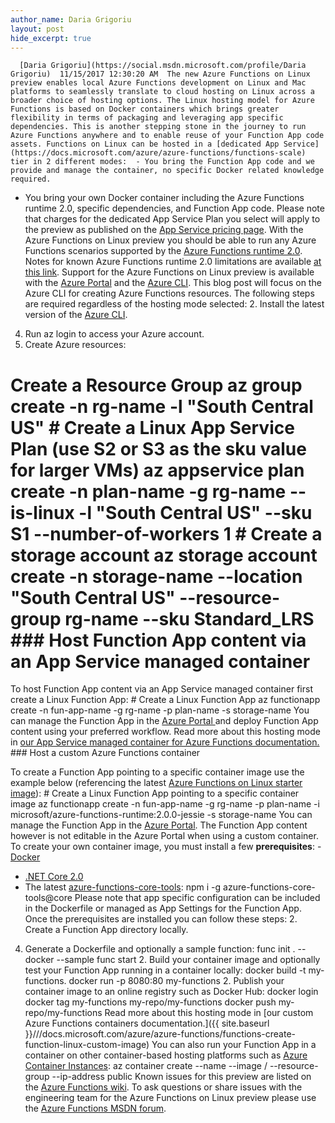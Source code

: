 ```yaml
---
author_name: Daria Grigoriu
layout: post
hide_excerpt: true
---
```

      [Daria Grigoriu](https://social.msdn.microsoft.com/profile/Daria Grigoriu)  11/15/2017 12:30:20 AM  The new Azure Functions on Linux preview enables local Azure Functions development on Linux and Mac platforms to seamlessly translate to cloud hosting on Linux across a broader choice of hosting options. The Linux hosting model for Azure Functions is based on Docker containers which brings greater flexibility in terms of packaging and leveraging app specific dependencies. This is another stepping stone in the journey to run Azure Functions anywhere and to enable reuse of your Function App code assets. Functions on Linux can be hosted in a [dedicated App Service](https://docs.microsoft.com/azure/azure-functions/functions-scale) tier in 2 different modes:  - You bring the Function App code and we provide and manage the container, no specific Docker related knowledge required.
 - You bring your own Docker container including the Azure Functions runtime 2.0, specific dependencies, and Function App code.
  Please note that charges for the dedicated App Service Plan you select will apply to the preview as published on the [App Service pricing page](https://azure.microsoft.com/en-us/pricing/details/app-service). With the Azure Functions on Linux preview you should be able to run any Azure Functions scenarios supported by the [Azure Functions runtime 2.0](https://blogs.msdn.microsoft.com/appserviceteam/2017/09/25/develop-azure-functions-on-any-platform/). Notes for known Azure Functions runtime 2.0 limitations are available [at this link](https://github.com/Azure/azure-webjobs-sdk-script/wiki/Azure-Functions-runtime-2.0-known-issues). Support for the Azure Functions on Linux preview is available with the [Azure Portal](https://portal.azure.com/) and the [Azure CLI](https://docs.microsoft.com/en-us/cli/azure/install-azure-cli?view=azure-cli-latest). This blog post will focus on the Azure CLI for creating Azure Functions resources. The following steps are required regardless of the hosting mode selected:  2. Install the latest version of the [Azure CLI](https://docs.microsoft.com/en-us/cli/azure/install-azure-cli?view=azure-cli-latest).
 4. Run az login to access your Azure account.
 6. Create Azure resources:
  # Create a Resource Group az group create -n rg-name -l "South Central US" # Create a Linux App Service Plan (use S2 or S3 as the sku value for larger VMs) az appservice plan create -n plan-name -g rg-name --is-linux -l "South Central US" --sku S1 --number-of-workers 1 # Create a storage account az storage account create -n storage-name --location "South Central US" --resource-group rg-name --sku Standard\_LRS ### Host Function App content via an App Service managed container

 To host Function App content via an App Service managed container first create a Linux Function App: # Create a Linux Function App az functionapp create -n fun-app-name -g rg-name -p plan-name -s storage-name You can manage the Function App in the [Azure Portal ](https://portal.azure.com/)and deploy Function App content using your preferred workflow. Read more about this hosting mode in [our App Service managed container for Azure Functions documentation.](https://docs.microsoft.com/azure/azure-functions/functions-create-first-azure-function-azure-cli-linux) ### Host a custom Azure Functions container

 To create a Function App pointing to a specific container image use the example below (referencing the latest [Azure Functions on Linux starter image](https://hub.docker.com/r/microsoft/azure-functions-runtime)): # Create a Linux Function App pointing to a specific container image az functionapp create -n fun-app-name -g rg-name -p plan-name -i microsoft/azure-functions-runtime:2.0.0-jessie -s storage-name You can manage the Function App in the [Azure Portal](https://portal.azure.com/). The Function App content however is not editable in the Azure Portal when using a custom container. To create your own container image, you must install a few **prerequisites**:  - [Docker](https://www.docker.com/)
 - [.NET Core 2.0](https://www.microsoft.com/net/download/)
 - The latest [azure-functions-core-tools](https://github.com/Azure/azure-functions-cli): npm i -g azure-functions-core-tools@core
  Please note that app specific configuration can be included in the Dockerfile or managed as App Settings for the Function App. Once the prerequisites are installed you can follow these steps:  2. Create a Function App directory locally.
 4. Generate a Dockerfile and optionally a sample function:
  func init . --docker --sample func start  2. Build your container image and optionally test your Function App running in a container locally:
  docker build -t my-functions. docker run -p 8080:80 my-functions  2. Publish your container image to an online registry such as Docker Hub:
  docker login docker tag my-functions my-repo/my-functions docker push my-repo/my-functions Read more about this hosting mode in [our custom Azure Functions containers documentation.]({{ site.baseurl }}///docs.microsoft.com/azure/azure-functions/functions-create-function-linux-custom-image) You can also run your Function App in a container on other container-based hosting platforms such as [Azure Container Instances](https://azure.microsoft.com/services/container-instances): az container create --name <your name="" container=""> --image <your alias="" hub="" docker="">/<your name="" image=""> --resource-group <your name="" group="" resource=""> --ip-address public Known issues for this preview are listed on the [Azure Functions wiki](https://github.com/Azure/Azure-Functions/wiki/Known-Issues). To ask questions or share issues with the engineering team for the Azure Functions on Linux preview please use the [Azure Functions MSDN forum](https://social.msdn.microsoft.com/Forums/en-US/home?forum=AzureFunctions).     